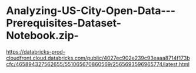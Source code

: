 # Analyzing-US-City-Open-Data---Prerequisites-Dataset-Notebook.zip-


https://databricks-prod-cloudfront.cloud.databricks.com/public/4027ec902e239c93eaaa8714f173bcfc/465894327562655/551065670860569/2565693596965774/latest.html
